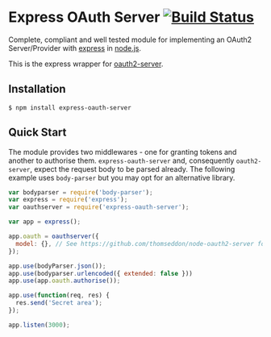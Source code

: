 # Express OAuth Server [![Build Status](https://travis-ci.org/seegno/express-oauth-server.png?branch=master)](https://travis-ci.org/seegno/express-oauth-server)

Complete, compliant and well tested module for implementing an OAuth2 Server/Provider with [express](https://github.com/strongloop/express) in [node.js](http://nodejs.org/).

This is the express wrapper for [oauth2-server](https://github.com/thomseddon/node-oauth2-server).

## Installation

    $ npm install express-oauth-server

## Quick Start

The module provides two middlewares - one for granting tokens and another to authorise them. `express-oauth-server` and, consequently `oauth2-server`, expect the request body to be parsed already.
The following example uses `body-parser` but you may opt for an alternative library.

```js
var bodyparser = require('body-parser');
var express = require('express');
var oauthserver = require('express-oauth-server');

var app = express();

app.oauth = oauthserver({
  model: {}, // See https://github.com/thomseddon/node-oauth2-server for specification
});

app.use(bodyParser.json());
app.use(bodyparser.urlencoded({ extended: false }))
app.use(app.oauth.authorise());

app.use(function(req, res) {
  res.send('Secret area');
});

app.listen(3000);
```
